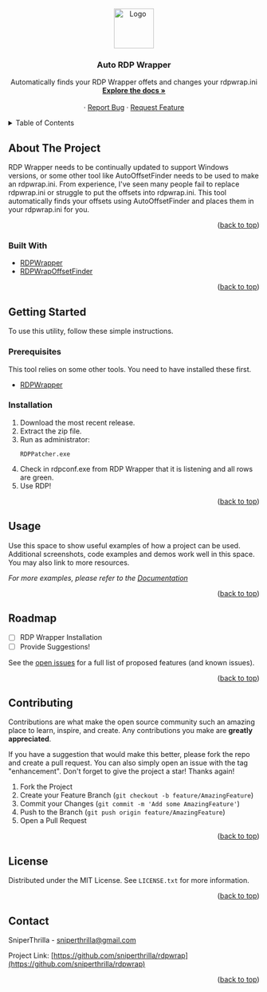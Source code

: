 <a name="readme-top"></a>

<br />
<div align="center">
  <a href="https://github.com/sniperthrilla/rdpwrap">
    <img src="images/logo.png" alt="Logo" width="80" height="80">
  </a>

<h3 align="center">Auto RDP Wrapper</h3>

  <p align="center">
    Automatically finds your RDP Wrapper offets and changes your rdpwrap.ini
    <br />
    <a href="https://github.com/sniperthrilla/rdpwrap"><strong>Explore the docs »</strong></a>
    <br />
    <br />
    ·
    <a href="https://github.com/sniperthrilla/rdpwrap/issues/new?labels=bug&template=bug-report---.md">Report Bug</a>
    ·
    <a href="https://github.com/sniperthrilla/rdpwrap/issues/new?labels=enhancement&template=feature-request---.md">Request Feature</a>
  </p>
</div>

<!-- TABLE OF CONTENTS -->
<details>
  <summary>Table of Contents</summary>
  <ol>
    <li>
      <a href="#about-the-project">About The Project</a>
      <ul>
        <li><a href="#built-with">Built With</a></li>
      </ul>
    </li>
    <li>
      <a href="#getting-started">Getting Started</a>
      <ul>
        <li><a href="#prerequisites">Prerequisites</a></li>
        <li><a href="#installation">Installation</a></li>
      </ul>
    </li>
    <li><a href="#roadmap">Roadmap</a></li>
    <li><a href="#contributing">Contributing</a></li>
    <li><a href="#license">License</a></li>
    <li><a href="#contact">Contact</a></li>
  </ol>
</details>


<!-- ABOUT THE PROJECT -->
## About The Project

RDP Wrapper needs to be continually updated to support Windows versions, or some other tool like AutoOffsetFinder needs to be used to make an rdpwrap.ini. From experience, I've seen many people fail to replace rdpwrap.ini or struggle to put the offsets into rdpwrap.ini. This tool automatically finds your offsets using AutoOffsetFinder and places them in your rdpwrap.ini for you.

<p align="right">(<a href="#readme-top">back to top</a>)</p>

### Built With

* [RDPWrapper]
* [RDPWrapOffsetFinder]

<p align="right">(<a href="#readme-top">back to top</a>)</p>



<!-- GETTING STARTED -->
## Getting Started

To use this utility, follow these simple instructions.

### Prerequisites

This tool relies on some other tools. You need to have installed these first.
* [RDPWrapper]

### Installation

1. Download the most recent release.
2. Extract the zip file.
3. Run as administrator:
    ```
    RDPPatcher.exe
    ```
4. Check in rdpconf.exe from RDP Wrapper that it is listening and all rows are green.
5. Use RDP!

<p align="right">(<a href="#readme-top">back to top</a>)</p>

<!-- USAGE EXAMPLES -->
## Usage

Use this space to show useful examples of how a project can be used. Additional screenshots, code examples and demos work well in this space. You may also link to more resources.

_For more examples, please refer to the [Documentation](https://example.com)_

<p align="right">(<a href="#readme-top">back to top</a>)</p>



<!-- ROADMAP -->
## Roadmap

- [ ] RDP Wrapper Installation
- [ ] Provide Suggestions!

See the [open issues](https://github.com/sniperthrilla/rdpwrap/issues) for a full list of proposed features (and known issues).

<p align="right">(<a href="#readme-top">back to top</a>)</p>



<!-- CONTRIBUTING -->
## Contributing

Contributions are what make the open source community such an amazing place to learn, inspire, and create. Any contributions you make are **greatly appreciated**.

If you have a suggestion that would make this better, please fork the repo and create a pull request. You can also simply open an issue with the tag "enhancement".
Don't forget to give the project a star! Thanks again!

1. Fork the Project
2. Create your Feature Branch (`git checkout -b feature/AmazingFeature`)
3. Commit your Changes (`git commit -m 'Add some AmazingFeature'`)
4. Push to the Branch (`git push origin feature/AmazingFeature`)
5. Open a Pull Request

<p align="right">(<a href="#readme-top">back to top</a>)</p>



<!-- LICENSE -->
## License

Distributed under the MIT License. See `LICENSE.txt` for more information.

<p align="right">(<a href="#readme-top">back to top</a>)</p>



<!-- CONTACT -->
## Contact

SniperThrilla - sniperthrilla@gmail.com

Project Link: [https://github.com/sniperthrilla/rdpwrap](https://github.com/sniperthrilla/rdpwrap)

<p align="right">(<a href="#readme-top">back to top</a>)</p>


<!-- MARKDOWN LINKS & IMAGES -->
<!-- https://www.markdownguide.org/basic-syntax/#reference-style-links -->
[contributors-shield]: https://img.shields.io/github/contributors/sniperthrilla/rdpwrap.svg?style=for-the-badge
[contributors-url]: https://github.com/sniperthrilla/rdpwrap/graphs/contributors
[forks-shield]: https://img.shields.io/github/forks/sniperthrilla/rdpwrap.svg?style=for-the-badge
[forks-url]: https://github.com/sniperthrilla/rdpwrap/network/members
[stars-shield]: https://img.shields.io/github/stars/sniperthrilla/rdpwrap.svg?style=for-the-badge
[stars-url]: https://github.com/sniperthrilla/rdpwrap/stargazers
[issues-shield]: https://img.shields.io/github/issues/sniperthrilla/rdpwrap.svg?style=for-the-badge
[issues-url]: https://github.com/sniperthrilla/rdpwrap/issues
[license-shield]: https://img.shields.io/github/license/sniperthrilla/rdpwrap.svg?style=for-the-badge
[license-url]: https://github.com/sniperthrilla/rdpwrap/blob/master/LICENSE.txt
[linkedin-shield]: https://img.shields.io/badge/-LinkedIn-black.svg?style=for-the-badge&logo=linkedin&colorB=555
[linkedin-url]: https://linkedin.com/in/linkedin_username
[product-screenshot]: images/screenshot.png
[RDPWrapper]: https://github.com/stascorp/rdpwrap
[RDP-icon]: https://avatars.githubusercontent.com/u/17680759?s=48&v=4
[RDPWrapOffsetFinder]: (https://github.com/llccd/RDPWrapOffsetFinder)
